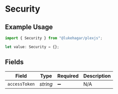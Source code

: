 # Security

## Example Usage

```typescript
import { Security } from "@lukehagar/plexjs";

let value: Security = {};
```

## Fields

| Field              | Type               | Required           | Description        |
| ------------------ | ------------------ | ------------------ | ------------------ |
| `accessToken`      | *string*           | :heavy_minus_sign: | N/A                |